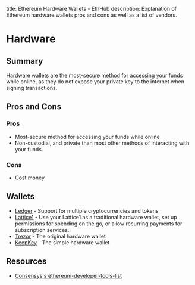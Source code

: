 title: Ethereum Hardware Wallets - EthHub
description: Explanation of Ethereum hardware wallets pros and cons as well as a list of vendors.

# Hardware

## Summary

Hardware wallets are the most-secure method for accessing your funds while online, as they do not expose your private key to the internet when signing transactions.

## Pros and Cons

### Pros

* Most-secure method for accessing your funds while online
* Non-custodial, and private than most other methods of interacting with your funds.

### Cons

* Cost money

## Wallets

* [Ledger](https://www.ledger.com?r=22cab4d9225d) - Support for multiple cryptocurrencies and tokens
* [Lattice1](https://gridplus.io/lattice) - Use your Lattice1 as a traditional hardware wallet, set up permissions for spending on the go, or allow recurring payments for subscription services.
* [Trezor](https://shop.trezor.io/product/trezor-model-t?offer_id=15&aff_id=2828) - The original hardware wallet
* [KeepKey](http://keepkey.myshopify.com?afmc=1km&utm_campaign=1km&utm_source=leaddyno&utm_medium=affiliate) - The simple hardware wallet

## Resources

* [Consensys's ethereum-developer-tools-list](https://github.com/ConsenSys/ethereum-developer-tools-list/blob/master/EcosystemResources.md)

